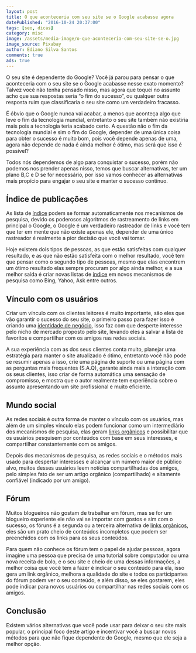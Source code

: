```yaml
---
layout: post
title: O que aconteceria com seu site se o Google acabasse agora
datePublished: "2016-10-24 20:37:00"
tags: [seo, dicas]
category: misc
image: /assets/media-image/o-que-aconteceria-com-seu-site-se-o.jpg
image_source: Pixabay
author: Ediano Silva Santos
comments: true
ads: true
---
```


O seu site é dependente do Google? Você já parou para pensar o que aconteceria com o seu site se o Google acabasse nesse exato momento? Talvez você não tenha pensado nisso, mas agora que toquei no assunto acho que sua respostas seria “o fim do sucesso”, ou qualquer outra resposta ruim que classificaria o seu site como um verdadeiro fracasso.

É óbvio que o Google nunca vai acabar, a menos que aconteça algo que leve o fim da tecnologia mundial, entretanto o seu site também não existiria mais pois a tecnologia teria acabado certo. A questão não o fim da tecnologia mundial e sim o fim do Google, depender de uma única coisa para obter o sucesso é muito bom, pois você depende apenas de uma, agora não depende de nada é ainda melhor é ótimo, mas será que isso é possível?

Todos nós dependemos de algo para conquistar o sucesso, porém não podemos nos prender apenas nisso, temos que buscar alternativas, ter um plano B,C e D se for necessário, por isso vamos conhecer as alternativas mais propício para engajar o seu site e manter o sucesso contínuo.

## Índice de publicações
As lista de <a href="http://www.insideblock.com/blog/como-verificar-e-indexar-todas-as.html" target="_blank">índice</a> podem se formar automaticamente nos mecanismos de pesquisa, devido os poderosos algoritmos de rastreamento de links em principal o Google, o Google é um verdadeiro rastreador de links e você tem que ter em mente que não existe apenas ele, depender de uma único rastreador é realmente a pior decisão que você vai tomar.

Hoje existem dois tipos de pessoas, as que estão satisfeitas com qualquer resultado, e as que não estão satisfeita com o melhor resultado, você tem que pensar como o segundo tipo de pessoas, mesmo que elas encontrem um ótimo resultado elas sempre procuram por algo ainda melhor, e a sua melhor saída é criar novas listas de <a href="http://www.insideblock.com/blog/como-verificar-e-indexar-todas-as.html" target="_blank">índice</a> em novos mecanismos de pesquisa como Bing, Yahoo, Ask entre outros.

## Vínculo com os usuários
Criar um vínculo com os clientes leitores é muito importante, são eles que vão garantir o sucesso do seu site, o primeiro passo para fazer isso é criando uma <a href="http://www.insideblock.com/blog/palavras-chave-como-usar-o-google.html" target="_blank">identidade de negócio</a>, isso faz com que desperte interesse pelo nicho de mercado proposto pelo site, levando eles a salvar a lista de favoritos e compartilhar com os amigos nas redes sociais.

A sua experiência com as dos seus clientes conta muito, planejar uma estratégia para manter o site atualizado é ótimo, entretanto você não pode se resumir apenas a isso, crie uma página de suporte ou uma página com as perguntas mais frequentes (S.A.Q), garante ainda mais a interação com os seus clientes, isso criar de forma automática uma sensação de compromisso, e mostra que o autor realmente tem experiência sobre o assunto apresentando um site profissional e muito eficiente.

## Mundo social
As redes sociais é outra forma de manter o vínculo com os usuários, mas além de um simples vínculo elas podem funcionar como um intermediário dos mecanismos de pesquisa, elas geram <a href="http://www.insideblock.com/blog/links-organicos-ou-links-patrocinados.html" target="_blank">links orgânicos</a> e possibilitar que os usuários pesquisem por conteúdos com base em seus interesses, e compartilhar constantemente com os amigos.

Depois dos mecanismos de pesquisa, as redes sociais e o métodos mais usado para despertar interesses e alcançar um número maior de público alvo, muitos desses usuários leem notícias compartilhadas dos amigos, pelo simples fato de ser um artigo orgânico (compartilhado) e altamente confiável (indicado por um amigo).

## Fórum
Muitos blogueiros não gostam de trabalhar em fórum, mas se for um blogueiro experiente ele não vai se importar com gostos e sim com o sucesso, os fóruns é a segunda ou a terceira alternativa de <a href="http://www.insideblock.com/blog/links-organicos-ou-links-patrocinados.html" target="_blank">links orgânicos</a>, eles são um prato cheio de conteúdos incompletos que podem ser preenchidos com os links para os seus conteúdos.

Para quem não conhece os fórum tem o papel de ajudar pessoas, agora imagine uma pessoa que precisa de uma tutorial sobre computador ou uma nova receita de bolo, e o seu site e cheio de uma dessas informações, a melhor coisa que você tem a fazer é indicar o seu conteúdo para ela, isso gera um link orgânico, melhora a qualidade do site e todos os participantes do fórum podem ver o seu conteúdo, e além disso, se eles gostarem, eles pode indicar para novos usuários ou compartilhar nas redes sociais com os amigos.

## Conclusão
Existem vários alternativas que você pode usar para deixar o seu site mais popular, o principal foco deste artigo e incentivar você a buscar novos métodos para que não fique dependente do Google, mesmo que ele seja a melhor opção.
